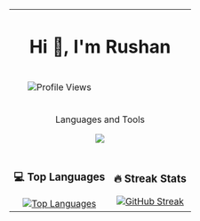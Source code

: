 <table align="center">
  <tr>
    <td align="center" colspan="2">
      <h1 align="center">Hi 👋, I'm Rushan</h1>
    </td>
  </tr>
  <tr>
    <td align="center">
      <p align="center">
        <img
          src="https://komarev.com/ghpvc/?username=rlycano07&color=blue"
          alt="Profile Views"
        />
      </p>
    </td>
  </tr>
  <tr>
    <td align="center" colspan="2">
      <div align="center"><p align="center">Languages and Tools</p></div>
      <div align="center">
        <p align="center">
  <a href="https://skillicons.dev">
    <img src="https://skillicons.dev/icons?i=git,typescript,js,react,cpp,jquery,vue,bootstrap,css,dotnet" />
  </a>
</p>
      </div>
    </td>
  </tr>
  <tr>
    <td align="center">
      <h3>💻 Top Languages</h3>
      <a href="https://github.com/anuraghazra/github-readme-stats">
        <img
          src="https://github-readme-stats.vercel.app/api/top-langs/?username=rlycano07&layout=compact&theme=radical"
          alt="Top Languages"
        />
      </a>
    </td>
    <td align="center">
      <h3>🔥 Streak Stats</h3>
      <a href="https://git.io/streak-stats">
        <img
          src="https://github-readme-streak-stats.herokuapp.com/?user=rlycano07&theme=radical&hide_border=true"
          alt="GitHub Streak"
        />
      </a>
    </td>
  </tr>
</table>
